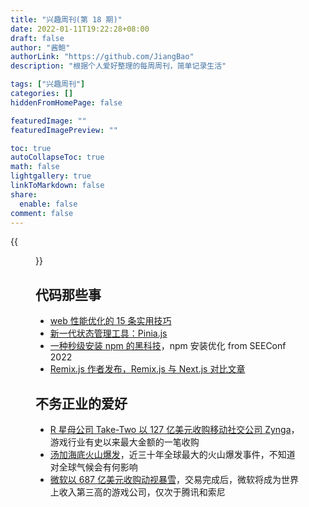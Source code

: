 ```yaml
---
title: "兴趣周刊(第 18 期)"
date: 2022-01-11T19:22:28+08:00
draft: false
author: "酱鲍"
authorLink: "https://github.com/JiangBao"
description: "根据个人爱好整理的每周周刊，简单记录生活"

tags: ["兴趣周刊"]
categories: []
hiddenFromHomePage: false

featuredImage: ""
featuredImagePreview: ""

toc: true
autoCollapseToc: true
math: false
lightgallery: true
linkToMarkdown: false
share:
  enable: false
comment: false
---
```


<!--more-->
{{<figure src="https://rs1.huanqiucdn.cn/dp/api/files/imageDir/1a4354ef7a87aaa1393ac26c606e243d.png?w=1260" title="汤加海底火山爆发">}}

## 代码那些事
* [web 性能优化的 15 条实用技巧](https://mp.weixin.qq.com/s?__biz=MzU2Mzk1NzkwOA==&mid=2247491983&idx=1&sn=2da555eace51bb220ddc97e4828b7699&scene=21#wechat_redirect)
* [新一代状态管理工具：Pinia.js](https://pinia.vuejs.org/)
* [一种秒级安装 npm 的黑科技](https://zhuanlan.zhihu.com/p/455809528)，npm 安装优化 from SEEConf 2022
* [Remix.js 作者发布，Remix.js 与 Next.js 对比文章](https://remix.run/blog/remix-vs-next#loading-dynamic-pages)

## 不务正业的爱好
* [R 星母公司 Take-Two 以 127 亿美元收购移动社交公司 Zynga](https://wap.gamersky.com/news/Content-1451721.html)，游戏行业有史以来最大金额的一笔收购
* [汤加海底火山爆发](https://world.huanqiu.com/article/46QVmTut5Kj)，近三十年全球最大的火山爆发事件，不知道对全球气候会有何影响
* [微软以 687 亿美元收购动视暴雪](https://c.m.163.com/news/a/GU1AFU9A0001899O.html?spss=newsapp)，交易完成后，微软将成为世界上收入第三高的游戏公司，仅次于腾讯和索尼